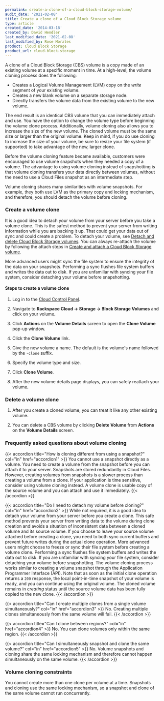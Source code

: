 ```yaml
---
permalink: create-a-clone-of-a-cloud-block-storage-volume/
audit_date: '2021-02-08'
title: Create a clone of a Cloud Block Storage volume
type: article
created_date: '2014-03-18'
created_by: David Hendler
last_modified_date: '2021-02-08'
last_modified_by: Rose Morales
product: Cloud Block Storage
product_url: cloud-block-storage
---
```


A clone of a Cloud Block Storage (CBS) volume is a copy made of an existing volume at
a specific moment in time. At a high-level, the volume cloning process does the
following:

- Creates a Logical Volume Management (LVM) copy on the *write* segment of your
    existing volume.
- Creates a new blank volume on a separate storage node.
- Directly transfers the volume data from the existing volume to the new volume.

The end result is an identical CBS volume that you can
immediately attach and use. You have the option to change the volume type before
beginning the volume clone process. Additionally, volume cloning also allows
you to increase the size of the new volume. The cloned volume must be the same
size or larger than the original volume. Keep in mind, if you do use cloning to
increase the size of your volume, be sure to resize your file system (if supported)
to take advantage of the new, larger clone.

Before the volume cloning feature became available, customers were
encouraged to use volume snapshots when they needed a copy of a volume. The
advantage to using volume cloning instead of snapshotting is that volume cloning
transfers your data directly between volumes, without the need to use a Cloud
Files snapshot as an intermediate step.

Volume cloning shares many similarities with volume snapshots. For example, they both
use LVM as the primary copy and locking mechanism, and therefore, you should detach
the volume before cloning.

### Create a volume clone

It is a good idea to detach your volume from your server before you take a
volume clone. This is the safest method to prevent your server from writing
information while you are backing it up. That could get your data out of sync
and could create a problem. To detach your volume, see
[Detach and delete Cloud Block Storage volumes](/support/how-to/detach-and-delete-cloud-block-storage-volumes/).
You can always re-attach the volume by following
the attach steps in
[Create and attach a Cloud Block Storage volume](/support/how-to/create-and-attach-a-cloud-block-storage-volume).

More advanced users might sync the file system to ensure the integrity of
the data on your snapshots. Performing a sync flushes file system buffers and
writes the data out to disk. If you are unfamiliar with syncing your file
system, consider detaching your volume before snapshotting.

#### Steps to create a volume clone

1. Log in to the [Cloud Control Panel](https://login.rackspace.com/).

2. Navigate to **Rackspace Cloud -> Storage -> Block Storage Volumes** and click on your volume.

3. Click **Actions** on the **Volume Details** screen to open the **Clone Volume** pop-up window.

4. Click the **Clone Volume** link.

5. Give the new volume a name. The default is the volume's name followed by the
   `-clone` suffix.

6. Specify the volume type and size.

7. Click **Clone Volume**.

8. After the new volume details page displays, you can safely reattach your volume.

### Delete a volume clone

1. After you create a cloned volume, you can treat it like any other existing volume.

2. You can delete a CBS volume by clicking **Delete Volume** from **Actions**
   on the **Volume Details** screen.

### Frequently asked questions about volume cloning

{{< accordion title="How is cloning different from using a snapshot?" col="in" href="accordion1" >}}
You cannot use a snapshot directly as a volume. You need to create a volume from
the snapshot before you can attach it to your server. Snapshots are stored
redundantly in Cloud Files. However, creating volumes from snapshots is a slower
process than creating a volume from a clone. If your application is time
sensitive, consider using volume cloning instead. A volume clone is
usable copy of the source volume and you can attach and use it immediately.
{{< /accordion >}}

{{< accordion title="Do I need to detach my volume before cloning?" col="in" href="accordion2" >}}
While not required, it is a good idea to detach your volume from your server
before you create a clone. This safe method prevents your server from
writing data to the volume during clone creation and avoids a situation
of inconsistent data between a cloned volume and its
source volume. If you choose to leave your source volume attached before
creating a clone, you need to both sync current buffers and prevent future
writes during the actual clone operation. More advanced users might choose to freeze or
sync their file system before creating a volume clone. Performing a sync
flushes file system buffers and writes the data out to disk. If you are unfamiliar
with syncing your file system, consider detaching your volume before
snapshotting. The volume cloning process works similar to creating a volume snapshot
through the Application Programmer Interface (API). Note that as soon as the initial
clone operation returns a `200` response, the local point-in-time snapshot of your volume
is ready, and you can continue using the original volume. The cloned volume remains in
*creating* status until the source volume data has been fully copied to the new
clone.
{{< /accordion >}}

{{< accordion title="Can I create multiple clones from a single volume simultaneously?" col="in" href="accordion3" >}}
No. Creating multiple clones simultaneously from the same volume will fail.
{{< /accordion >}}

{{< accordion title="Can I clone between regions?" col="in" href="accordion4" >}}
No. You can clone volumes only within the same region.
{{< /accordion >}}

{{< accordion title="Can I simultaneously snapshot and clone the same volume?" col="in" href="accordion5" >}}
No. Volume snapshots and cloning share the same locking mechanism and therefore
cannot happen simultaneously on the same volume.
{{< /accordion >}}

### Volume cloning constraints

You cannot create more than one clone per volume at a time. Snapshots and
cloning use the same locking mechanism, so a snapshot and clone of the same
volume cannot run concurrently.
